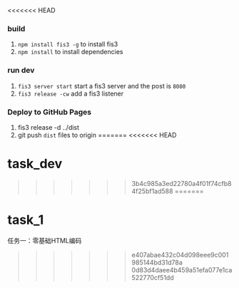 <<<<<<< HEAD
### build

1. `npm install fis3 -g` to install fis3
2. `npm install` to install dependencies

### run dev

1. `fis3 server start` start a fis3 server and the post is `8080`
2. `fis3 release -cw` add a fis3 listener

### Deploy to GitHub Pages

1. fis3 release -d ../dist
2. git push `dist` files to origin
=======
<<<<<<< HEAD
# task_dev
>>>>>>> 3b4c985a3ed22780a4f01f74cfb84f25bf1ad588
=======
# task_1
任务一：零基础HTML编码
>>>>>>> e407abae432c04d098eee9c001985144bd31d78a
>>>>>>> 0d83d4daee4b459a51efa077e1ca522770cf51dd
